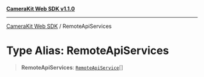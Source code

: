 [**CameraKit Web SDK v1.1.0**](../README.md)

***

[CameraKit Web SDK](../globals.md) / RemoteApiServices

# Type Alias: RemoteApiServices

> **RemoteApiServices**: [`RemoteApiService`](../interfaces/RemoteApiService.md)[]
